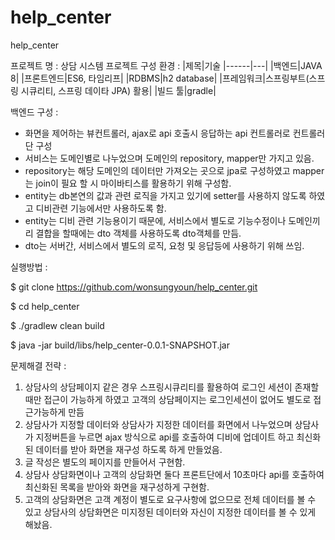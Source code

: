 # help_center
help_center

프로젝트 명 : 상담 시스템
프로젝트 구성 환경 : 
|제목|기술
|------|---|
|백엔드|JAVA 8|
|프론트엔드|ES6, 타임리프|
|RDBMS|h2 database|
|프레임워크|스프링부트(스프링 시큐리티, 스프링 데이타 JPA) 활용|
|빌드 툴|gradle|

백엔드 구성 :
- 화면을 제어하는 뷰컨트롤러, ajax로 api 호출시 응답하는 api 컨트롤러로 컨트롤러단 구성
- 서비스는 도메인별로 나누었으며 도메인의 repository, mapper만 가지고 있음.
- repository는 해당 도메인의 데이터만 가져오는 곳으로 jpa로 구성하였고 mapper는 join이 필요 할 시 마이바티스를 활용하기 위해 구성함.
- entity는 db본연의 값과 관련 로직을 가지고 있기에 setter를 사용하지 않도록 하였고 디비관련 기능에서만 사용하도록 함.
- entity는 디비 관련 기능용이기 때문에, 서비스에서 별도로 기능수정이나 도메인끼리 결합을 할때에는 dto 객체를 사용하도록 dto객체를 만듬.
- dto는 서버간, 서비스에서 별도의 로직, 요청 및 응답등에 사용하기 위해 쓰임.

실행방법 :
   
   $ git clone https://github.com/wonsungyoun/help_center.git
   
   $ cd help_center
   
   $ ./gradlew clean build
   
   $ java -jar build/libs/help_center-0.0.1-SNAPSHOT.jar


문제해결 전략 :
1. 상담사의 상담페이지 같은 경우 스프링시큐리티를 활용하여 로그인 세션이 존재할때만 접근이 가능하게 하였고 고객의 상담페이지는 로그인세션이 없어도 별도로 접근가능하게 만듬
2. 상담사가 지정할 데이터와 상담사가 지정한 데이터를 화면에서 나누었으며 상담사가 지정버튼을 누르면 ajax 방식으로 api를 호출하여 디비에 업데이트 하고 최신화된 데이터를 받아 
   화면을 재구성 하도록 하게 만들었음.   
3. 글 작성은 별도의 페이지를 만들어서 구현함.
4. 상담사 상담화면이나 고객의 상담화면 둘다 프론트단에서 10초마다 api를 호출하여 최신화된 목록을 받아와 화면을 재구성하게 구현함.
5. 고객의 상담화면은 고객 계정이 별도로 요구사항에 없으므로 전체 데이터를 볼 수 있고 상담사의 상담화면은 미지정된 데이터와 자신이 지정한 데이터를 볼 수 있게 해놨음.
